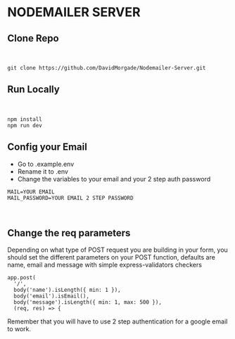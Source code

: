 # NODEMAILER SERVER

## Clone Repo

<br>

```
git clone https://github.com/DavidMorgade/Nodemailer-Server.git
```

## Run Locally

<br>

```
npm install
npm run dev
```

## Config your Email

- Go to .example.env
- Rename it to .env
- Change the variables to your email and your 2 step auth password

```
MAIL=YOUR EMAIL
MAIL_PASSWORD=YOUR EMAIL 2 STEP PASSWORD
```

<br>

## Change the req parameters

Depending on what type of POST request you are building in your form, you should set the different parameters on your POST function, defaults are name, email and message with simple express-validators checkers

```
app.post(
  '/',
  body('name').isLength({ min: 1 }),
  body('email').isEmail(),
  body('message').isLength({ min: 1, max: 500 }),
  (req, res) => {
```

Remember that you will have to use 2 step authentication for a google email to work.
